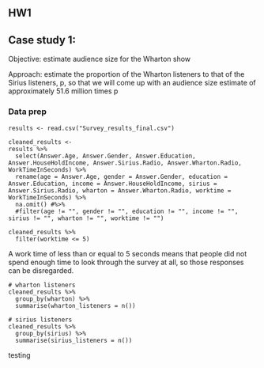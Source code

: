 ## HW1

## Case study 1:
Objective: estimate audience size for the Wharton show </p>
Approach: 
estimate the proportion of the Wharton listeners to that of the Sirius listeners, p, so that we will come up with an audience size estimate of approximately 51.6 million times p
### Data prep

```{r}
results <- read.csv("Survey_results_final.csv")
```

```{r}
cleaned_results <-
results %>% 
  select(Answer.Age, Answer.Gender, Answer.Education, Answer.HouseHoldIncome, Answer.Sirius.Radio, Answer.Wharton.Radio, WorkTimeInSeconds) %>% 
  rename(age = Answer.Age, gender = Answer.Gender, education = Answer.Education, income = Answer.HouseHoldIncome, sirius = Answer.Sirius.Radio, wharton = Answer.Wharton.Radio, worktime = WorkTimeInSeconds) %>% 
  na.omit() #%>% 
  #filter(age != "", gender != "", education != "", income != "", sirius != "", wharton != "", worktime != "")
```

```{r}
cleaned_results %>%
  filter(worktime <= 5)
```

A work time of less than or equal to 5 seconds means that people did not spend enough time to look through the survey at all, so those responses can be disregarded.

```{r}
# wharton listeners
cleaned_results %>%
  group_by(wharton) %>%
  summarise(wharton_listeners = n())
```

```{r}
# sirius listeners 
cleaned_results %>% 
  group_by(sirius) %>% 
  summarise(sirius_listeners = n())
```
testing
